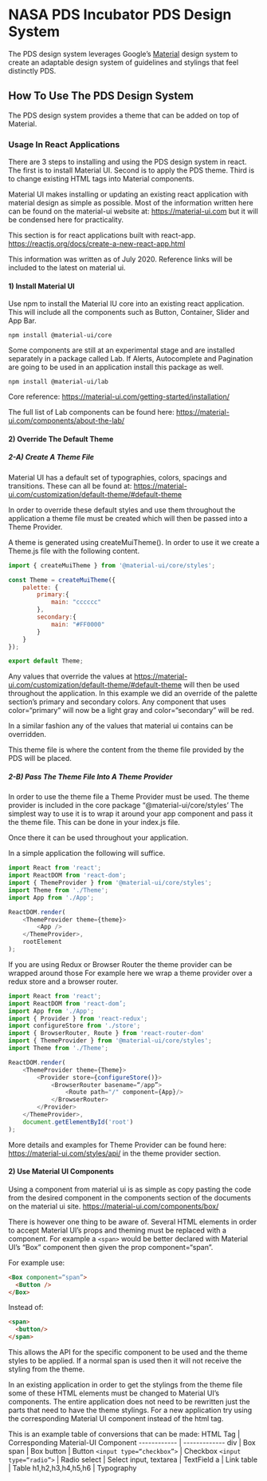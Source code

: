 # NASA PDS Incubator PDS Design System
The PDS design system leverages Google’s [Material](https://material.io/design) design system to create an adaptable design system of guidelines and stylings that feel distinctly PDS.

## How To Use The PDS Design System
The PDS design system provides a theme that can be added on top of Material.

### Usage In React Applications
There are 3 steps to installing and using the PDS design system in react. The first is to install Material UI. Second is to apply the PDS theme. Third is to change existing HTML tags into Material components.

Material UI makes installing or updating an existing react application with material design as simple as possible. Most of the information written here can be found on the material-ui website at: https://material-ui.com but it will be condensed here for practicality.

This section is for react applications built with react-app. https://reactjs.org/docs/create-a-new-react-app.html

This information was written as of July 2020. Reference links will be included to the latest on material ui.

#### 1) Install Material UI
Use npm to install the Material IU core into an existing react application. This will include all the components such as Button, Container, Slider and App Bar.

`npm install @material-ui/core`

Some components are still at an experimental stage and are installed separately in a package called Lab. If Alerts, Autocomplete and Pagination are going to be used in an application install this package as well.

`npm install @material-ui/lab`

Core reference: https://material-ui.com/getting-started/installation/

The full list of Lab components can be found here: https://material-ui.com/components/about-the-lab/

#### 2) Override The Default Theme
##### 2-A) Create A Theme File
Material UI has a default set of typographies, colors, spacings and transitions. These can all be found at: https://material-ui.com/customization/default-theme/#default-theme

In order to override these default styles and use them throughout the application a theme file must be created which will then be passed into a Theme Provider.

A theme is generated using createMuiTheme(). In order to use it we create a Theme.js file with the following content. 

```javascript
import { createMuiTheme } from '@material-ui/core/styles';

const Theme = createMuiTheme({
    palette: {
        primary:{
            main: "cccccc"
        },
        secondary:{
            main: "#FF0000"
        }
    }
});

export default Theme;
```

Any values that override the values at https://material-ui.com/customization/default-theme/#default-theme will then be used throughout the application. In this example we did an override of the palette section’s primary and secondary colors. Any component that uses color=“primary” will now be a light gray and color=“secondary” will be red.

In a similar fashion any of the values that material ui contains can be overridden.

This theme file is where the content from the theme file provided by the PDS will be placed.

##### 2-B) Pass The Theme File Into A Theme Provider
In order to use the theme file a Theme Provider must be used. The theme provider is included in the core package “@material-ui/core/styles’ The simplest way to use it is to wrap it around your app component and pass it the theme file. This can be done in your index.js file. 

Once there it can be used throughout your application.

In a simple application the following will suffice.
```javascript
import React from 'react';
import ReactDOM from 'react-dom';
import { ThemeProvider } from '@material-ui/core/styles';
import Theme from './Theme';
import App from './App';

ReactDOM.render(
    <ThemeProvider theme={theme}>
        <App />
    </ThemeProvider>,
    rootElement
);
```

If you are using Redux or Browser Router the theme provider can be wrapped around those For example here we wrap a theme provider over a redux store and a browser router. 
```javascript
import React from 'react';
import ReactDOM from 'react-dom’;
import App from './App';
import { Provider } from 'react-redux';
import configureStore from './store';
import { BrowserRouter, Route } from 'react-router-dom'
import { ThemeProvider } from '@material-ui/core/styles';
import Theme from './Theme';

ReactDOM.render(
    <ThemeProvider theme={Theme}>
        <Provider store={configureStore()}>
            <BrowserRouter basename=“/app”>
                <Route path="/" component={App}/>
            </BrowserRouter>
        </Provider>
    </ThemeProvider>,
    document.getElementById('root')
);
```

More details and examples for Theme Provider can be found here: https://material-ui.com/styles/api/ in the theme provider section.

#### 2) Use Material UI Components
Using a component from material ui is as simple as copy pasting the code from the desired component in the components section of the documents on the material ui site. https://material-ui.com/components/box/

There is however one thing to be aware of. Several HTML elements in order to accept Material UI’s props and theming must be replaced with a component. For example a `<span>` would be better declared with Material UI’s “Box” component then given the prop component=“span”.

For example use:

```HTML
<Box component=“span”>
  <Button />
</Box>
```
Instead of:

```HTML
<span>
  <button/>
</span>
```

This allows the API for the specific component to be used and the theme styles to be applied. If a normal span is used then it will not receive the styling from the theme.

In an existing application in order to get the stylings from the theme file some of these HTML elements must be changed to Material UI’s components. The entire application does not need to be rewritten just the parts that need to have the theme stylings. For a new application try using the corresponding Material UI component instead of the html tag.

This is an example table of conversions that can be made:
HTML Tag | Corresponding Material-UI Component
------------ | -------------
div | Box
span | Box
button | Button
`<input type=“checkbox”>` | Checkbox
`<input type=“radio”>` | Radio
select | Select
input, textarea | TextField
a | Link
table | Table
h1,h2,h3,h4,h5,h6 | Typography
